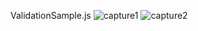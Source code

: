 
 ValidationSample.js
![capture1](https://user-images.githubusercontent.com/26092150/46714419-64b35580-cc29-11e8-8540-abe0d1ca1580.JPG)
![capture2](https://user-images.githubusercontent.com/26092150/46714421-654bec00-cc29-11e8-9513-91b538e19e53.JPG)
